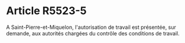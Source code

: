 # Article R5523-5

  
A Saint-Pierre-et-Miquelon, l'autorisation de travail est présentée, sur demande, aux autorités chargées du contrôle des conditions de travail.